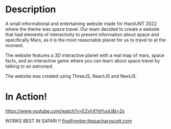 # Description
A small informational and entertaining website made for HackUNT 2022 where the theme was space travel. Our team decided to create a website that had elements of interactivity to present information about space and specifically Mars, as it is the most reasonable planet for us to travel to at the moment.

The website features a 3D interactive planet with a real map of mars, space facts, and an interactive game where you can learn about space travel by talking to an astronaut. 

The website was created using ThreeJS, ReactJS and NextJS.

# In Action!
https://www.youtube.com/watch?v=EZvhXYeYuoU&t=2s

WORKS BEST IN SAFARI !!
[finalfrontier.thezacharyscott.com](https://finalfrontier.thezacharyscott.com)
